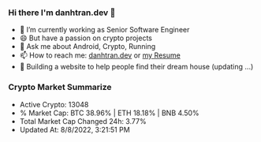 ### Hi there I'm danhtran.dev 👋

- 🔭 I’m currently working as Senior Software Engineer
- 😄 But have a passion on crypto projects
- 💬 Ask me about Android, Crypto, Running 
- 📫 How to reach me: <a href="https://danhtran.dev" target="_blank">danhtran.dev</a> or <a href="Developer-Resume.pdf" target="_blank">my Resume</a>
- 🌱 Building a website to help people find their dream house (updating ...)

### Crypto Market Summarize
- Active Crypto: 13048
- % Market Cap: BTC 38.96% | ETH 18.18% | BNB 4.50%
- Total Market Cap Changed 24h: 3.77%
- Updated At: 8/8/2022, 3:21:51 PM
